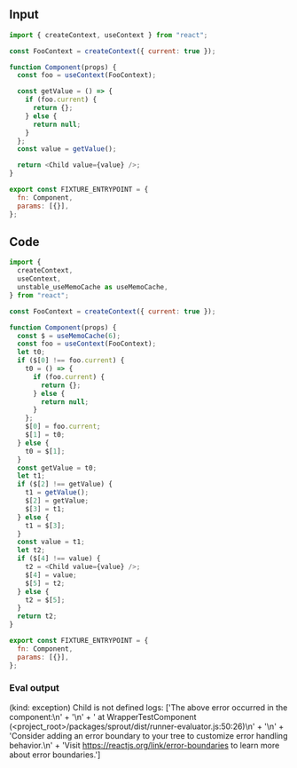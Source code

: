 
## Input

```javascript
import { createContext, useContext } from "react";

const FooContext = createContext({ current: true });

function Component(props) {
  const foo = useContext(FooContext);

  const getValue = () => {
    if (foo.current) {
      return {};
    } else {
      return null;
    }
  };
  const value = getValue();

  return <Child value={value} />;
}

export const FIXTURE_ENTRYPOINT = {
  fn: Component,
  params: [{}],
};

```

## Code

```javascript
import {
  createContext,
  useContext,
  unstable_useMemoCache as useMemoCache,
} from "react";

const FooContext = createContext({ current: true });

function Component(props) {
  const $ = useMemoCache(6);
  const foo = useContext(FooContext);
  let t0;
  if ($[0] !== foo.current) {
    t0 = () => {
      if (foo.current) {
        return {};
      } else {
        return null;
      }
    };
    $[0] = foo.current;
    $[1] = t0;
  } else {
    t0 = $[1];
  }
  const getValue = t0;
  let t1;
  if ($[2] !== getValue) {
    t1 = getValue();
    $[2] = getValue;
    $[3] = t1;
  } else {
    t1 = $[3];
  }
  const value = t1;
  let t2;
  if ($[4] !== value) {
    t2 = <Child value={value} />;
    $[4] = value;
    $[5] = t2;
  } else {
    t2 = $[5];
  }
  return t2;
}

export const FIXTURE_ENTRYPOINT = {
  fn: Component,
  params: [{}],
};

```
      
### Eval output
(kind: exception) Child is not defined
logs: ['The above error occurred in the <WrapperTestComponent> component:\n' +
  '\n' +
  '    at WrapperTestComponent (<project_root>/packages/sprout/dist/runner-evaluator.js:50:26)\n' +
  '\n' +
  'Consider adding an error boundary to your tree to customize error handling behavior.\n' +
  'Visit https://reactjs.org/link/error-boundaries to learn more about error boundaries.']